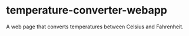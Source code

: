 # temperature-converter-webapp
A web page that converts temperatures between Celsius and Fahrenheit.
